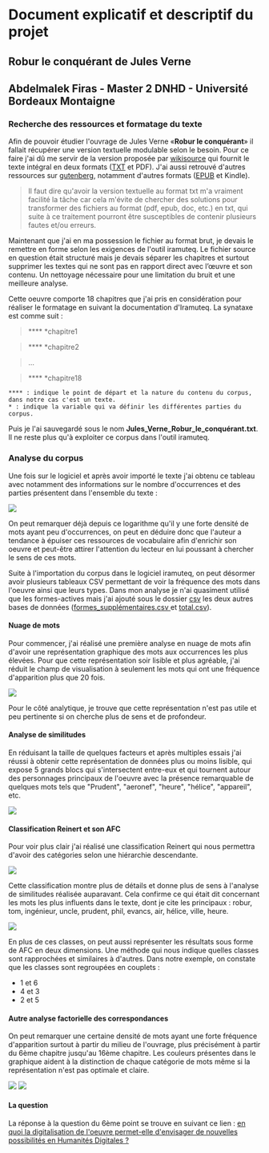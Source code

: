 # Document explicatif et descriptif du projet

## Robur le conquérant de Jules Verne 

## Abdelmalek Firas - Master 2 DNHD - Université Bordeaux Montaigne

### Recherche des ressources et formatage du texte


Afin de pouvoir étudier l'ouvrage de Jules Verne «**Robur le conquérant**» il fallait récupérer une version textuelle modulable selon le besoin. Pour ce faire j'ai dû me servir de la version proposée par [wikisource](https://fr.wikisource.org/wiki/Robur_le_conqu%C3%A9rant) qui fournit le texte intégral en deux formats ([TXT](Jules_Verne_Robur_le_conquÇrant.txt) et PDF). J'ai aussi retrouvé d'autres ressources sur [gutenberg](http://www.gutenberg.org/ebooks/5126), notamment d'autres formats ([EPUB](Verne-Robur_le_conquerant.epub) et Kindle).

> Il faut dire qu'avoir la version textuelle au format txt m'a vraiment facilité la tâche car cela m'évite de chercher des solutions pour transformer des fichiers au format (pdf, epub, doc, etc.) en txt, qui suite à ce traitement pourront être susceptibles de contenir plusieurs fautes et/ou erreurs. 


Maintenant que j'ai en ma possession le fichier au format brut, je devais le remettre en forme selon les exigences de l'outil iramuteq. Le fichier source en question était structuré mais je devais séparer les chapitres et surtout supprimer les textes qui ne sont pas en rapport direct avec l’œuvre et son contenu. Un nettoyage nécessaire pour une limitation du bruit et une meilleure analyse.

Cette oeuvre comporte 18 chapitres que j'ai pris en considération pour réaliser le formatage en suivant la documentation d'Iramuteq. La synataxe est comme suit :

> **** *chapitre1

> **** *chapitre2

> ...

> **** *chapitre18

    **** : indique le point de départ et la nature du contenu du corpus, dans notre cas c'est un texte.
    * : indique la variable qui va définir les différentes parties du corpus.


Puis je l'ai sauvegardé sous le nom **Jules_Verne_Robur_le_conquérant.txt**. Il ne reste plus qu'à exploiter ce corpus dans l'outil iramuteq.

### Analyse du corpus

Une fois sur le logiciel et après avoir importé le texte j'ai obtenu ce tableau avec notamment des informations sur le nombre d'occurrences et des parties présentent dans l'ensemble du texte :


![](img/Capture-StatCorpus.png)

On peut remarquer déjà depuis ce logarithme qu'il y une forte densité de mots ayant peu d'occurrences, on peut en déduire donc que l'auteur a tendance à épuiser ces ressources de vocabulaire afin d'enrichir son oeuvre et peut-être attirer l'attention du lecteur en lui poussant à chercher le sens de ces mots.

Suite à l'importation du corpus dans le logiciel iramuteq, on peut désormer avoir plusieurs tableaux CSV permettant de voir la fréquence des mots dans l'oeuvre ainsi que leurs types. Dans mon analyse je n'ai quasiment utilisé que les formes-actives mais j'ai ajouté sous le dossier [csv](csv) les deux autres bases de données ([formes_supplémentaires.csv
](csv/formes_supplÇmentaires.csv) et [total.csv](csv/total.csv)).

#### Nuage de mots

Pour commencer, j'ai réalisé une première analyse en nuage de mots afin d'avoir une représentation graphique des mots aux occurrences les plus élevées. Pour que cette représentation soir lisible et plus agréable, j'ai réduit le champ de visualisation à seulement les mots qui ont une fréquence d'apparition plus que 20 fois.

![](img/Graph-nuage_actives.png)

Pour le côté analytique, je trouve que cette représentation n'est pas utile et peu pertinente si on cherche plus de sens et de profondeur.

#### Analyse de similitudes

En réduisant la taille de quelques facteurs et après multiples essais j'ai réussi à obtenir cette représentation de données plus ou moins lisible, qui expose 5 grands blocs qui s'intersectent entre-eux et qui tournent autour des personnages principaux de l'oeuvre avec la présence remarquable de quelques mots tels que "Prudent", "aeronef", "heure", "hélice", "appareil", etc.

![](img/Graph-similitudes.png)

#### Classification Reinert et son AFC

Pour voir plus clair j'ai réalisé une classification Reinert qui nous permettra d'avoir des catégories selon une hiérarchie descendante.

![](img/dendrogramme_1.png)

Cette classification montre plus de détails et donne plus de sens à l'analyse de similitudes réalisée auparavant. Cela confirme ce qui était dit concernant les mots les plus influents dans le texte, dont je cite les principaux : robur, tom, ingénieur, uncle, prudent, phil, evancs, air, hélice, ville, heure.

![](img/AFC2DL.png)

En plus de ces classes, on peut aussi représenter les résultats sous forme de AFC en deux dimensions. Une méthode qui nous indique quelles classes sont rapprochées et similaires à d'autres. Dans notre exemple, on constate que les classes sont regroupées en couplets : 

- 1 et 6
- 4 et 3
- 2 et 5

#### Autre analyse factorielle des correspondances

On peut remarquer une certaine densité de mots ayant une forte fréquence d'apparition surtout à partir du milieu de l'ouvrage, plus précisément à partir du 6ème chapitre jusqu'au 16ème chapitre. Les couleurs présentes dans le graphique aident à la distinction de chaque catégorie de mots même si la représentation n'est pas optimale et claire.

![](img/graph_afc_1.png)
![](img/afcf_col.png)


#### La question

La réponse à la question du 6ème point se trouve en suivant ce lien : [en quoi la digitalisation de l'oeuvre permet-elle d'envisager de nouvelles possibilités en Humanités Digitales ?](Question_digitalisation-oeuvre.md)
